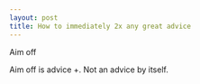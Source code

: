```yaml
---
layout: post
title: How to immediately 2x any great advice
---
```


Aim off

Aim off is advice +. Not an advice by itself.